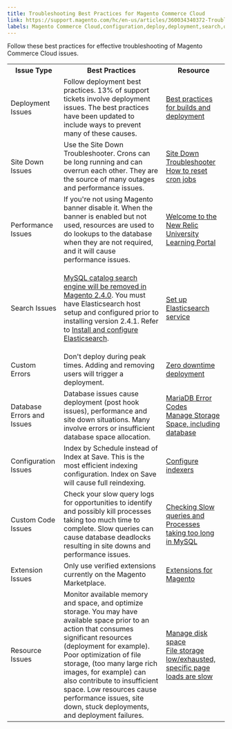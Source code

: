 ```yaml
---
title: Troubleshooting Best Practices for Magento Commerce Cloud
link: https://support.magento.com/hc/en-us/articles/360034340372-Troubleshooting-Best-Practices-for-Magento-Commerce-Cloud
labels: Magento Commerce Cloud,configuration,deploy,deployment,search,query,index,database,extension,storage,Elasticsearch,deployment error,best practices,site down
---
```


Follow these best practices for effective troubleshooting of Magento Commerce Cloud issues. 

<table>
<tbody>
<tr>
<th>Issue Type</th>
<th>Best Practices</th>
<th>Resource</th>
</tr>
<tr>
<td>Deployment Issues</td>
<td>
Follow deployment best practices. 13% of support tickets involve deployment issues. The best practices have been updated to include ways to prevent many of these causes.</td>
<td><a href="https://devdocs.magento.com/guides/v2.3/cloud/reference/discover-deploy.html#best-practices">Best practices for builds and deployment</a></td>
</tr>
<tr>
<td>Site Down Issues</td>
<td>
Use the Site Down Troubleshooter. Crons can be long running and can overrun each other. They are the source of many outages and performance issues. </td>
<td>
<a href="https://support.magento.com/hc/en-us/articles/360029351531-Site-Down-Troubleshooter">Site Down Troubleshooter<br/></a><a href="https://devdocs.magento.com/guides/v2.3/cloud/trouble/reset-cron-jobs.html">How to reset cron jobs</a>
</td>
</tr>
<tr>
<td>Performance Issues</td>
<td>
If you're not using Magento banner disable it. When the banner is enabled but not used, resources are used to do lookups to the database when they are not required, and it will cause performance issues. </td>
<td><a href="https://learn.newrelic.com">Welcome to the New Relic University Learning Portal</a></td>
</tr>
<tr>
<td>Search Issues</td>
<td>
<p class="warning"><a href="https://support.magento.com/hc/en-us/articles/360043144271-MySQL-catalog-search-engine-will-be-removed-in-all-versions-of-Magento-2-4-0">MySQL catalog search engine will be removed in Magento 2.4.0</a>. You must have Elasticsearch host setup and configured prior to installing version 2.4.1. Refer to <a href="https://devdocs.magento.com/guides/v2.3/config-guide/elasticsearch/es-overview.html">Install and configure Elasticsearch</a>.</p>
</td>
<td><a href="https://devdocs.magento.com/guides/v2.3/cloud/project/project-conf-files_services-elastic.html">Set up Elasticsearch service</a></td>
</tr>
<tr>
<td>Custom Errors</td>
<td>
Don't deploy during peak times. Adding and removing users will trigger a deployment.</td>
<td><a href="https://devdocs.magento.com/guides/v2.3/cloud/deploy/reduce-downtime.html">Zero downtime deployment</a></td>
</tr>
<tr>
<td>Database Errors and Issues</td>
<td>
Database issues cause deployment (post hook issues), performance and site down situations. Many involve errors or insufficient database space allocation.</td>
<td>
<a href="https://mariadb.com/kb/en/library/mariadb-error-codes/#mariadb-specific-error-codes">MariaDB Error Codes<br/></a><a href="https://devdocs.magento.com/guides/v2.3/cloud/project/manage-disk-space.html?itm_source=devdocs&amp;itm_medium=search_page&amp;itm_campaign=federated_search&amp;itm_term=database%20space">Manage Storage Space, including database</a>
</td>
</tr>
<tr>
<td>Configuration Issues</td>
<td>
Index by Schedule instead of Index at Save. This is the most efficient indexing configuration. Index on Save will cause full reindexing. </td>
<td><a href="https://devdocs.magento.com/guides/v2.3/config-guide/cli/config-cli-subcommands-index.html?itm_source=devdocs&amp;itm_medium=quick_search&amp;itm_campaign=federated_search&amp;itm_term=index%20by%20schedul#configure-indexers">Configure indexers</a></td>
</tr>
<tr>
<td>Custom Code Issues</td>
<td>
Check your slow query logs for opportunities to identify and possibly kill processes taking too much time to complete. Slow queries can cause database deadlocks resulting in site downs and performance issues. </td>
<td><a href="https://support.magento.com/hc/en-us/articles/360030903091">Checking Slow queries and Processes taking too long in MySQL</a></td>
</tr>
<tr>
<td>Extension Issues</td>
<td>Only use verified extensions currently on the Magento Marketplace.</td>
<td><a href="https://marketplace.magento.com/extensions.html">Extensions for Magento</a></td>
</tr>
<tr>
<td>Resource Issues</td>
<td>
Monitor available memory and space, and optimize storage. You may have available space prior to an action that consumes significant resources (deployment for example). Poor optimization of file storage, (too many large rich images, for example) can also contribute to insufficient space. Low resources cause performance issues, site down, stuck deployments, and deployment failures. </td>
<td>
<a href="https://devdocs.magento.com/guides/v2.3/cloud/project/manage-disk-space.html">Manage disk space<br/></a><a href="https://support.magento.com/hc/en-us/articles/360034626052">File storage low/exhausted, specific page loads are slow</a>
</td>
</tr>
</tbody>
</table>